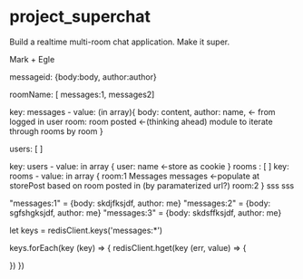 # project_superchat
Build a realtime multi-room chat application. Make it super.

Mark + Egle

messageid: {body:body, author:author}

roomName: [ messages:1, messages2]

key: messages -
value: (in array){
  body: content,
  author: name, <- from logged in user
  room: room posted <-(thinking ahead) module to iterate through rooms by room
}

users: [ ]

key: users - 
value: in array {
  user: name <-store as cookie
}
rooms : [ ]
key: rooms -
value: in array {
  room:1 Messages messages <-populate at storePost based on room posted in (by paramaterized url?)
  room:2 
}
sss
sss

"messages:1" = {body: skdjfksjdf, author: me}
"messages:2" = {body: sgfshgksjdf, author: me}
"messages:3" = {body: skdsffksjdf, author: me}

let keys = redisClient.keys('messages:*')

keys.forEach(key (key) => {
  redisClient.hget(key (err, value) => {

  })
})